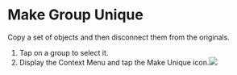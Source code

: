 # Make Group Unique

Copy a set of objects and then disconnect them from the originals.

1. Tap on a group to select it.
2. Display the Context Menu and tap the Make Unique icon.![](Images/GUID-456D1A2E-E90D-44DA-9F51-A8E8ADD140EF-low.png)
